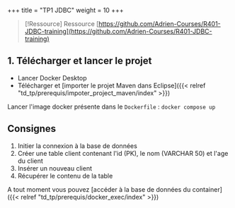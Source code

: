 +++
title = "TP1 JDBC"
weight = 10
+++

> [!Ressource] Ressource
> [https://github.com/Adrien-Courses/R401-JDBC-training](https://github.com/Adrien-Courses/R401-JDBC-training)

## 1. Télécharger et lancer le projet
- Lancer Docker Desktop
- Télécharger et [importer le projet Maven dans Eclipse]({{< relref "td_tp/prerequis/impoter_project_maven/index" >}})

Lancer l'image docker présente dans le `Dockerfile` : `docker compose up`

## Consignes
1. Initier la connexion à la base de données
2. Créer une table client contenant l'id (PK), le nom (VARCHAR 50) et l'age du client
3. Insérer un nouveau client
4. Récupérer le contenu de la table 

A tout moment vous pouvez [accéder à la base de données du container]({{< relref "td_tp/prerequis/docker_exec/index" >}})